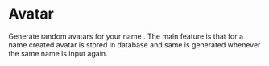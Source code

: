 # Avatar
Generate random avatars for your name . The main feature is that for a name created avatar is stored in database and same is generated whenever the same name is input again.
